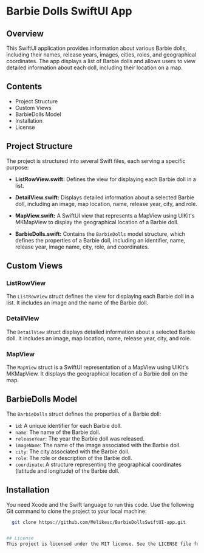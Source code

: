 # Barbie Dolls SwiftUI App

## Overview

This SwiftUI application provides information about various Barbie dolls, including their names, release years, images, cities, roles, and geographical coordinates. The app displays a list of Barbie dolls and allows users to view detailed information about each doll, including their location on a map.

## Contents

- Project Structure
- Custom Views
- BarbieDolls Model
- Installation
- License


## Project Structure

The project is structured into several Swift files, each serving a specific purpose:

- **ListRowView.swift:** Defines the view for displaying each Barbie doll in a list.

- **DetailView.swift:** Displays detailed information about a selected Barbie doll, including an image, map location, name, release year, city, and role.

- **MapView.swift:** A SwiftUI view that represents a MapView using UIKit's MKMapView to display the geographical location of a Barbie doll.

- **BarbieDolls.swift:** Contains the `BarbieDolls` model structure, which defines the properties of a Barbie doll, including an identifier, name, release year, image name, city, role, and coordinates.


## Custom Views

### ListRowView

The `ListRowView` struct defines the view for displaying each Barbie doll in a list. It includes an image and the name of the Barbie doll.

### DetailView

The `DetailView` struct displays detailed information about a selected Barbie doll. It includes an image, map location, name, release year, city, and role.

### MapView

The `MapView` struct is a SwiftUI representation of a MapView using UIKit's MKMapView. It displays the geographical location of a Barbie doll on the map.

## BarbieDolls Model

The `BarbieDolls` struct defines the properties of a Barbie doll:

- `id`: A unique identifier for each Barbie doll.
- `name`: The name of the Barbie doll.
- `releaseYear`: The year the Barbie doll was released.
- `imageName`: The name of the image associated with the Barbie doll.
- `city`: The city associated with the Barbie doll.
- `role`: The role or description of the Barbie doll.
- `coordinate`: A structure representing the geographical coordinates (latitude and longitude) of the Barbie doll.


## Installation
You need Xcode and the Swift language to run this code. Use the following Git command to clone the project to your local machine:

 ```bash
   git clone https://github.com/Melikesc/BarbieDollsSwiftUI-app.git


## License
This project is licensed under the MIT license. See the LICENSE file for more information.
